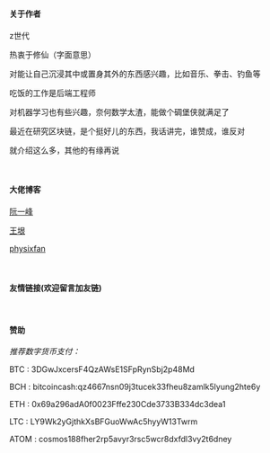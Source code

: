 # 


#### 关于作者

z世代

热衷于修仙（字面意思）

对能让自己沉浸其中或置身其外的东西感兴趣，比如音乐、拳击、钓鱼等

吃饭的工作是后端工程师

对机器学习也有些兴趣，奈何数学太渣，能做个碉堡侠就满足了

最近在研究区块链，是个挺好儿的东西，我话讲完，谁赞成，谁反对

就介绍这么多，其他的有缘再说

<br>

#### 大佬博客

[阮一峰](http://www.ruanyifeng.com/)

[王垠](http://www.yinwang.org/)

[physixfan](https://www.physixfan.com/)

<br>

#### 友情链接(欢迎留言加友链)

<br>

#### 赞助

*推荐数字货币支付：*

BTC   :   3DGwJxcersF4QzAWsE1SFpRynSbj2p48Md

BCH   :   bitcoincash:qz4667nsn09j3tucek33fheu8zamlk5lyung2hte6y

ETH   :   0x69a296adA0f0023Fffe230Cde3733B334dc3dea1

LTC    :   LY9Wk2yGjthkXsBFGuoWwAc5hyyW13Twrm

ATOM :  cosmos188fher2rp5avyr3rsc5wcr8dxfdl3vy2t6dney
